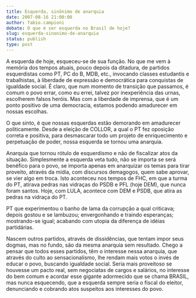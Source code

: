 ```yaml
---
title: Esquerda, sinônimo de anarquia
date: 2007-08-16 21:00:00
author: fabio.campioni
debate: O que é ser esquerda no Brasil de hoje?
slug: esquerda-sinonimo-de-anarquia
status: publish 
type: post
---
```


A esquerda de hoje, esqueceu-se de sua função. No que me vem à memória dos tempos atuais, pouco depois da ditadura, de partidos esquerdistas como PT, PC do B, MDB, etc., invocando classes estudantis e trabalhistas, à liberdade de expressão e democrática para conquistas de igualdade social. É claro, que num momento de transição que passamos, é comum o povo errar, como eu errei, talvez por inexperiência das urnas, escolherem falsos heróis. Mas com a liberdade de imprensa, que é um ponto positivo de uma democracia, estamos podendo amadurecer em nossas escolhas.  

O que sinto, é que nossas esquerdas estão demorando em amadurecer politicamente. Desde a eleição de COLLOR, a qual o PT fez oposição correta e positiva, para desmascarar todo um projeto de enriquecimento e perpetuação de poder, nossa esquerda se tornou uma anarquia.   

Anarquia que tornou rótulo de esquerdismo e não de fiscalizar atos da situação. Simplesmente a esquerda veta tudo, não se importa se será benéfico para o povo, se importa apenas em anarquizar os temas para tirar proveito, através da mídia, com discursos demagogos, quem sabe aprovar, se vier algo em troca. Isto aconteceu nos tempos de FHC, em que a turma do PT, atirava pedras nas vidraças do PSDB e PFL (hoje DEM), que nunca foram santos. Hoje, com LULA, acontece com DEM e PSDB, que atira as pedras na vidraça do PT.   

PT que experimentou o banho de lama da corrupção a qual criticava; depois gostou e se lambuzou; envergonhando e traindo esperanças; mostrando-se igual; acabando com utopia da diferença de idéias partidárias.   

Nascem outros partidos, através de dissidências, que tentam impor seus dogmas, mas no fundo, são da mesma anarquia sem resultado. Chego a pensar que todos esses partidos, têm o interesse nessa anarquia, que através do culto ao sensacionalismo, lhe rendam mais votos o invés de educar o povo, buscando igualdade social. Seria mais proveitoso se houvesse um pacto real, sem negociatas de cargos e salários, no interesse do bem comum e acordar esse gigante adormecido que se chama BRASIL, mas nunca esquecendo, que a esquerda sempre seria o fiscal do eleitor, denunciando e cobrando atos suspeitos aos interesses do povo.
